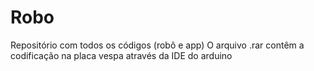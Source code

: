 # Robo
Repositório com todos os códigos (robô e app)
O arquivo .rar contêm a codificação na placa vespa através da IDE do arduino
 
